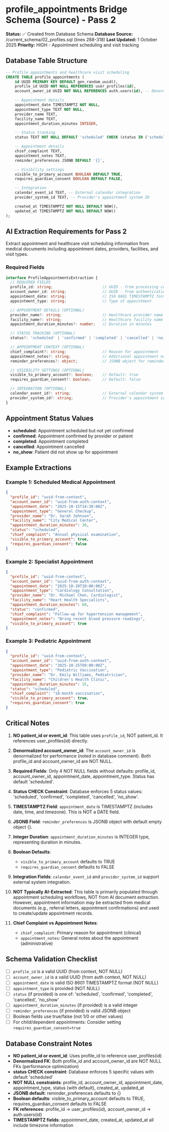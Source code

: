 # profile_appointments Bridge Schema (Source) - Pass 2

**Status:** ✅ Created from Database Schema
**Database Source:** /current_schema/02_profiles.sql (lines 288-318)
**Last Updated:** 1 October 2025
**Priority:** HIGH - Appointment scheduling and visit tracking

## Database Table Structure

```sql
-- Profile appointments and healthcare visit scheduling
CREATE TABLE profile_appointments (
    id UUID PRIMARY KEY DEFAULT gen_random_uuid(),
    profile_id UUID NOT NULL REFERENCES user_profiles(id),
    account_owner_id UUID NOT NULL REFERENCES auth.users(id), -- Denormalized for performance

    -- Appointment details
    appointment_date TIMESTAMPTZ NOT NULL,
    appointment_type TEXT NOT NULL,
    provider_name TEXT,
    facility_name TEXT,
    appointment_duration_minutes INTEGER,

    -- Status tracking
    status TEXT NOT NULL DEFAULT 'scheduled' CHECK (status IN ('scheduled', 'confirmed', 'completed', 'cancelled', 'no_show')),

    -- Appointment details
    chief_complaint TEXT,
    appointment_notes TEXT,
    reminder_preferences JSONB DEFAULT '{}',

    -- Visibility settings
    visible_to_primary_account BOOLEAN DEFAULT TRUE,
    requires_guardian_consent BOOLEAN DEFAULT FALSE,

    -- Integration
    calendar_event_id TEXT, -- External calendar integration
    provider_system_id TEXT, -- Provider's appointment system ID

    created_at TIMESTAMPTZ NOT NULL DEFAULT NOW(),
    updated_at TIMESTAMPTZ NOT NULL DEFAULT NOW()
);
```

## AI Extraction Requirements for Pass 2

Extract appointment and healthcare visit scheduling information from medical documents including appointment dates, providers, facilities, and visit types.

### Required Fields

```typescript
interface ProfileAppointmentsExtraction {
  // REQUIRED FIELDS
  profile_id: string;                      // UUID - from processing context
  account_owner_id: string;                // UUID - from authentication context (denormalized)
  appointment_date: string;                // ISO 8601 TIMESTAMPTZ format
  appointment_type: string;                // Type of appointment

  // APPOINTMENT DETAILS (OPTIONAL)
  provider_name?: string;                  // Healthcare provider name
  facility_name?: string;                  // Healthcare facility name
  appointment_duration_minutes?: number;   // Duration in minutes

  // STATUS TRACKING (OPTIONAL)
  status?: 'scheduled' | 'confirmed' | 'completed' | 'cancelled' | 'no_show'; // Default: 'scheduled'

  // APPOINTMENT CONTEXT (OPTIONAL)
  chief_complaint?: string;                // Reason for appointment
  appointment_notes?: string;              // Additional appointment notes
  reminder_preferences?: object;           // JSONB object for reminder settings, default: {}

  // VISIBILITY SETTINGS (OPTIONAL)
  visible_to_primary_account?: boolean;    // Default: true
  requires_guardian_consent?: boolean;     // Default: false

  // INTEGRATION (OPTIONAL)
  calendar_event_id?: string;              // External calendar system ID
  provider_system_id?: string;             // Provider's appointment system ID
}
```

## Appointment Status Values

- **scheduled**: Appointment scheduled but not yet confirmed
- **confirmed**: Appointment confirmed by provider or patient
- **completed**: Appointment completed
- **cancelled**: Appointment cancelled
- **no_show**: Patient did not show up for appointment

## Example Extractions

### Example 1: Scheduled Medical Appointment
```json
{
  "profile_id": "uuid-from-context",
  "account_owner_id": "uuid-from-auth-context",
  "appointment_date": "2025-10-15T14:30:00Z",
  "appointment_type": "General Checkup",
  "provider_name": "Dr. Sarah Johnson",
  "facility_name": "City Medical Center",
  "appointment_duration_minutes": 30,
  "status": "scheduled",
  "chief_complaint": "Annual physical examination",
  "visible_to_primary_account": true,
  "requires_guardian_consent": false
}
```

### Example 2: Specialist Appointment
```json
{
  "profile_id": "uuid-from-context",
  "account_owner_id": "uuid-from-auth-context",
  "appointment_date": "2025-10-20T10:00:00Z",
  "appointment_type": "Cardiology Consultation",
  "provider_name": "Dr. Michael Chen, Cardiologist",
  "facility_name": "Heart Health Specialists",
  "appointment_duration_minutes": 60,
  "status": "confirmed",
  "chief_complaint": "Follow-up for hypertension management",
  "appointment_notes": "Bring recent blood pressure readings",
  "visible_to_primary_account": true
}
```

### Example 3: Pediatric Appointment
```json
{
  "profile_id": "uuid-from-context",
  "account_owner_id": "uuid-from-auth-context",
  "appointment_date": "2025-10-25T09:00:00Z",
  "appointment_type": "Pediatric Vaccination",
  "provider_name": "Dr. Emily Williams, Pediatrician",
  "facility_name": "Children's Health Clinic",
  "appointment_duration_minutes": 15,
  "status": "scheduled",
  "chief_complaint": "18-month vaccination",
  "visible_to_primary_account": true,
  "requires_guardian_consent": true
}
```

## Critical Notes

1. **NO patient_id or event_id**: This table uses `profile_id`, NOT patient_id. It references user_profiles(id) directly.

2. **Denormalized account_owner_id**: The `account_owner_id` is denormalized for performance (noted in database comment). Both profile_id and account_owner_id are NOT NULL.

3. **Required Fields**: Only 4 NOT NULL fields without defaults: profile_id, account_owner_id, appointment_date, appointment_type. Status has default 'scheduled'.

4. **Status CHECK Constraint**: Database enforces 5 status values: 'scheduled', 'confirmed', 'completed', 'cancelled', 'no_show'.

5. **TIMESTAMPTZ Field**: `appointment_date` is TIMESTAMPTZ (includes date, time, and timezone). This is NOT a DATE field.

6. **JSONB Field**: `reminder_preferences` is JSONB object with default empty object {}.

7. **Integer Duration**: `appointment_duration_minutes` is INTEGER type, representing duration in minutes.

8. **Boolean Defaults**:
   - `visible_to_primary_account` defaults to TRUE
   - `requires_guardian_consent` defaults to FALSE

9. **Integration Fields**: `calendar_event_id` and `provider_system_id` support external system integration.

10. **NOT Typically AI-Extracted**: This table is primarily populated through appointment scheduling workflows, NOT from AI document extraction. However, appointment information may be extracted from medical documents (e.g., referral letters, appointment confirmations) and used to create/update appointment records.

11. **Chief Complaint vs Appointment Notes**:
    - `chief_complaint`: Primary reason for appointment (clinical)
    - `appointment_notes`: General notes about the appointment (administrative)

## Schema Validation Checklist

- [ ] `profile_id` is a valid UUID (from context, NOT NULL)
- [ ] `account_owner_id` is a valid UUID (from auth context, NOT NULL)
- [ ] `appointment_date` is valid ISO 8601 TIMESTAMPTZ format (NOT NULL)
- [ ] `appointment_type` is provided (NOT NULL)
- [ ] `status` (if provided) is one of: 'scheduled', 'confirmed', 'completed', 'cancelled', 'no_show'
- [ ] `appointment_duration_minutes` (if provided) is a valid integer
- [ ] `reminder_preferences` (if provided) is valid JSONB object
- [ ] Boolean fields use true/false (not 1/0 or other values)
- [ ] For child/dependent appointments: Consider setting `requires_guardian_consent=true`

## Database Constraint Notes

- **NO patient_id or event_id**: Uses profile_id to reference user_profiles(id)
- **Denormalized FK**: Both profile_id and account_owner_id are NOT NULL FKs (performance optimization)
- **status CHECK constraint**: Database enforces 5 specific values with default 'scheduled'
- **NOT NULL constraints**: profile_id, account_owner_id, appointment_date, appointment_type, status (with default), created_at, updated_at
- **JSONB default**: reminder_preferences defaults to {}
- **Boolean defaults**: visible_to_primary_account defaults to TRUE, requires_guardian_consent defaults to FALSE
- **FK references**: profile_id → user_profiles(id), account_owner_id → auth.users(id)
- **TIMESTAMPTZ fields**: appointment_date, created_at, updated_at all include timezone information
